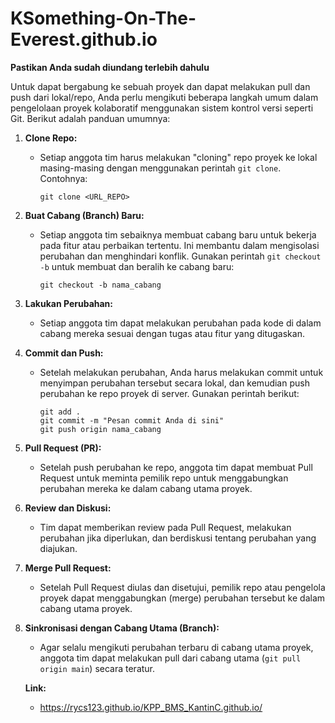 # KSomething-On-The-Everest.github.io

**Pastikan Anda sudah diundang terlebih dahulu**

Untuk dapat bergabung ke sebuah proyek dan dapat melakukan pull dan push dari lokal/repo, Anda perlu mengikuti beberapa langkah umum dalam pengelolaan proyek kolaboratif menggunakan sistem kontrol versi seperti Git. Berikut adalah panduan umumnya:

1. **Clone Repo:**

    - Setiap anggota tim harus melakukan "cloning" repo proyek ke lokal masing-masing dengan menggunakan perintah `git clone`. Contohnya:
        ```
        git clone <URL_REPO>
        ```

2. **Buat Cabang (Branch) Baru:**

    - Setiap anggota tim sebaiknya membuat cabang baru untuk bekerja pada fitur atau perbaikan tertentu. Ini membantu dalam mengisolasi perubahan dan menghindari konflik. Gunakan perintah `git checkout -b` untuk membuat dan beralih ke cabang baru:
        ```
        git checkout -b nama_cabang
        ```

3. **Lakukan Perubahan:**

    - Setiap anggota tim dapat melakukan perubahan pada kode di dalam cabang mereka sesuai dengan tugas atau fitur yang ditugaskan.

4. **Commit dan Push:**

    - Setelah melakukan perubahan, Anda harus melakukan commit untuk menyimpan perubahan tersebut secara lokal, dan kemudian push perubahan ke repo proyek di server. Gunakan perintah berikut:
        ```
        git add .
        git commit -m "Pesan commit Anda di sini"
        git push origin nama_cabang
        ```

5. **Pull Request (PR):**

    - Setelah push perubahan ke repo, anggota tim dapat membuat Pull Request untuk meminta pemilik repo untuk menggabungkan perubahan mereka ke dalam cabang utama proyek.

6. **Review dan Diskusi:**

    - Tim dapat memberikan review pada Pull Request, melakukan perubahan jika diperlukan, dan berdiskusi tentang perubahan yang diajukan.

7. **Merge Pull Request:**

    - Setelah Pull Request diulas dan disetujui, pemilik repo atau pengelola proyek dapat menggabungkan (merge) perubahan tersebut ke dalam cabang utama proyek.

8. **Sinkronisasi dengan Cabang Utama (Branch):**

    - Agar selalu mengikuti perubahan terbaru di cabang utama proyek, anggota tim dapat melakukan pull dari cabang utama (`git pull origin main`) secara teratur.

    **Link:**

    - https://rycs123.github.io/KPP_BMS_KantinC.github.io/
